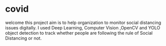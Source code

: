 # covid
welcome 
this project aim is to help organization to monitor social distancing issues digitally.
I used Deep Learning, Computer Vision ,OpenCV and YOLO object detection to track whether people are following the rule of Social Distancing or not.

